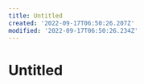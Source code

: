 ```yaml
---
title: Untitled
created: '2022-09-17T06:50:26.207Z'
modified: '2022-09-17T06:50:26.234Z'
---
```


# Untitled

